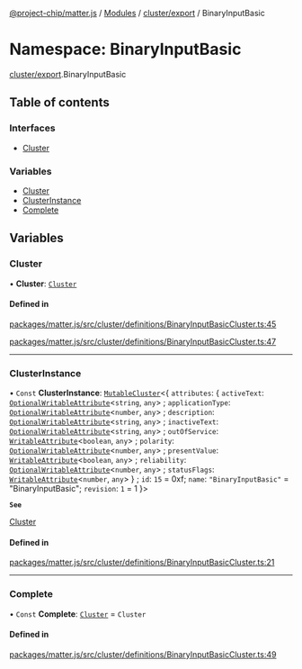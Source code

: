 [@project-chip/matter.js](../README.md) / [Modules](../modules.md) / [cluster/export](cluster_export.md) / BinaryInputBasic

# Namespace: BinaryInputBasic

[cluster/export](cluster_export.md).BinaryInputBasic

## Table of contents

### Interfaces

- [Cluster](../interfaces/cluster_export.BinaryInputBasic.Cluster.md)

### Variables

- [Cluster](cluster_export.BinaryInputBasic.md#cluster)
- [ClusterInstance](cluster_export.BinaryInputBasic.md#clusterinstance)
- [Complete](cluster_export.BinaryInputBasic.md#complete)

## Variables

### Cluster

• **Cluster**: [`Cluster`](../interfaces/cluster_export.BinaryInputBasic.Cluster.md)

#### Defined in

[packages/matter.js/src/cluster/definitions/BinaryInputBasicCluster.ts:45](https://github.com/project-chip/matter.js/blob/6d3b6a5d957d88a9231d6ecab4bb41f8133112be/packages/matter.js/src/cluster/definitions/BinaryInputBasicCluster.ts#L45)

[packages/matter.js/src/cluster/definitions/BinaryInputBasicCluster.ts:47](https://github.com/project-chip/matter.js/blob/6d3b6a5d957d88a9231d6ecab4bb41f8133112be/packages/matter.js/src/cluster/definitions/BinaryInputBasicCluster.ts#L47)

___

### ClusterInstance

• `Const` **ClusterInstance**: [`MutableCluster`](../interfaces/cluster_export.MutableCluster-1.md)\<\{ `attributes`: \{ `activeText`: [`OptionalWritableAttribute`](../interfaces/cluster_export.OptionalWritableAttribute.md)\<`string`, `any`\> ; `applicationType`: [`OptionalWritableAttribute`](../interfaces/cluster_export.OptionalWritableAttribute.md)\<`number`, `any`\> ; `description`: [`OptionalWritableAttribute`](../interfaces/cluster_export.OptionalWritableAttribute.md)\<`string`, `any`\> ; `inactiveText`: [`OptionalWritableAttribute`](../interfaces/cluster_export.OptionalWritableAttribute.md)\<`string`, `any`\> ; `outOfService`: [`WritableAttribute`](../interfaces/cluster_export.WritableAttribute.md)\<`boolean`, `any`\> ; `polarity`: [`OptionalWritableAttribute`](../interfaces/cluster_export.OptionalWritableAttribute.md)\<`number`, `any`\> ; `presentValue`: [`WritableAttribute`](../interfaces/cluster_export.WritableAttribute.md)\<`boolean`, `any`\> ; `reliability`: [`OptionalWritableAttribute`](../interfaces/cluster_export.OptionalWritableAttribute.md)\<`number`, `any`\> ; `statusFlags`: [`WritableAttribute`](../interfaces/cluster_export.WritableAttribute.md)\<`number`, `any`\>  } ; `id`: ``15`` = 0xf; `name`: ``"BinaryInputBasic"`` = "BinaryInputBasic"; `revision`: ``1`` = 1 }\>

**`See`**

[Cluster](cluster_export.BinaryInputBasic.md#cluster)

#### Defined in

[packages/matter.js/src/cluster/definitions/BinaryInputBasicCluster.ts:21](https://github.com/project-chip/matter.js/blob/6d3b6a5d957d88a9231d6ecab4bb41f8133112be/packages/matter.js/src/cluster/definitions/BinaryInputBasicCluster.ts#L21)

___

### Complete

• `Const` **Complete**: [`Cluster`](../interfaces/cluster_export.BinaryInputBasic.Cluster.md) = `Cluster`

#### Defined in

[packages/matter.js/src/cluster/definitions/BinaryInputBasicCluster.ts:49](https://github.com/project-chip/matter.js/blob/6d3b6a5d957d88a9231d6ecab4bb41f8133112be/packages/matter.js/src/cluster/definitions/BinaryInputBasicCluster.ts#L49)
